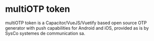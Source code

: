 # multiOTP token

multiOTP token is a Capacitor/VueJS/Vuetify based open source OTP generator with push capabilities for Android and iOS, provided as is by SysCo systemes de communication sa.
